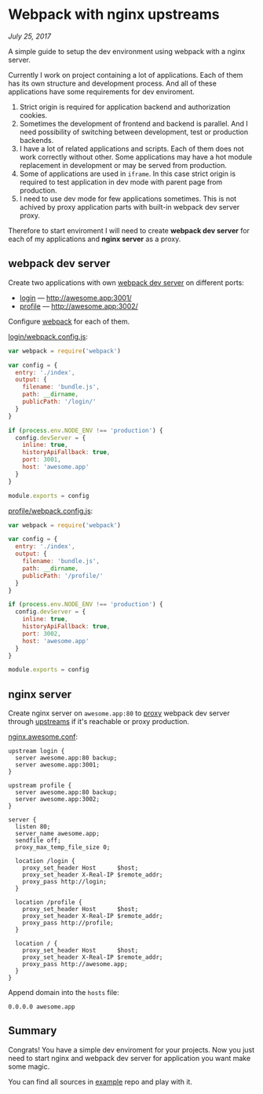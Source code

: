 # Webpack with nginx upstreams

_July 25, 2017_

A simple guide to setup the dev environment using webpack with a nginx server.

Currently I work on project containing a lot of applications. Each of them has its own structure and development process. And all of these applications have some requirements for dev enviroment.

1. Strict origin is required for application backend and authorization cookies.
1. Sometimes the development of frontend and backend is parallel. And I need possibility of switching between development, test or production backends.
1. I have a lot of related applications and scripts. Each of them does not work correctly without other. Some applications may have a hot module replacement in development or may be served from production.
1. Some of applications are used in `iframe`. In this case strict origin is required to test application in dev mode with parent page from production.
1. I need to use dev mode for few applications sometimes. This is not achived by proxy application parts with built-in webpack dev server proxy.

Therefore to start enviroment I will need to create **webpack dev server** for each of my applications and **nginx server** as a proxy.

## webpack dev server

Create two applications with own [webpack dev server](https://webpack.js.org/configuration/dev-server/) on different ports:

* [login](https://github.com/andrepolischuk/webpack-nginx-example/tree/master/login) — http://awesome.app:3001/
* [profile](https://github.com/andrepolischuk/webpack-nginx-example/tree/master/profile) — http://awesome.app:3002/

Configure [webpack](https://webpack.js.org/configuration/) for each of them.

[login/webpack.config.js](https://github.com/andrepolischuk/webpack-nginx-example/blob/master/login/webpack.config.js):

```js
var webpack = require('webpack')

var config = {
  entry: './index',
  output: {
    filename: 'bundle.js',
    path: __dirname,
    publicPath: '/login/'
  }
}

if (process.env.NODE_ENV !== 'production') {
  config.devServer = {
    inline: true,
    historyApiFallback: true,
    port: 3001,
    host: 'awesome.app'
  }
}

module.exports = config
```

[profile/webpack.config.js](https://github.com/andrepolischuk/webpack-nginx-example/blob/master/profile/webpack.config.js):

```js
var webpack = require('webpack')

var config = {
  entry: './index',
  output: {
    filename: 'bundle.js',
    path: __dirname,
    publicPath: '/profile/'
  }
}

if (process.env.NODE_ENV !== 'production') {
  config.devServer = {
    inline: true,
    historyApiFallback: true,
    port: 3002,
    host: 'awesome.app'
  }
}

module.exports = config
```

## nginx server

Create nginx server on `awesome.app:80` to [proxy](http://nginx.org/en/docs/http/ngx_http_proxy_module.html) webpack dev server through [upstreams](http://nginx.org/en/docs/http/ngx_http_upstream_module.html) if it's reachable or proxy production.

[nginx.awesome.conf](https://github.com/andrepolischuk/webpack-nginx-example/blob/master/nginx.awesome.conf):

```
upstream login {
  server awesome.app:80 backup;
  server awesome.app:3001;
}

upstream profile {
  server awesome.app:80 backup;
  server awesome.app:3002;
}

server {
  listen 80;
  server_name awesome.app;
  sendfile off;
  proxy_max_temp_file_size 0;

  location /login {
    proxy_set_header Host      $host;
    proxy_set_header X-Real-IP $remote_addr;
    proxy_pass http://login;
  }

  location /profile {
    proxy_set_header Host      $host;
    proxy_set_header X-Real-IP $remote_addr;
    proxy_pass http://profile;
  }

  location / {
    proxy_set_header Host      $host;
    proxy_set_header X-Real-IP $remote_addr;
    proxy_pass http://awesome.app;
  }
}
```

Append domain into the `hosts` file:

```
0.0.0.0 awesome.app
```

## Summary

Congrats! You have a simple dev enviroment for your projects. Now you just need to start nginx and webpack dev server for application you want make some magic.

You can find all sources in [example](https://github.com/andrepolischuk/webpack-nginx-example) repo and play with it.
